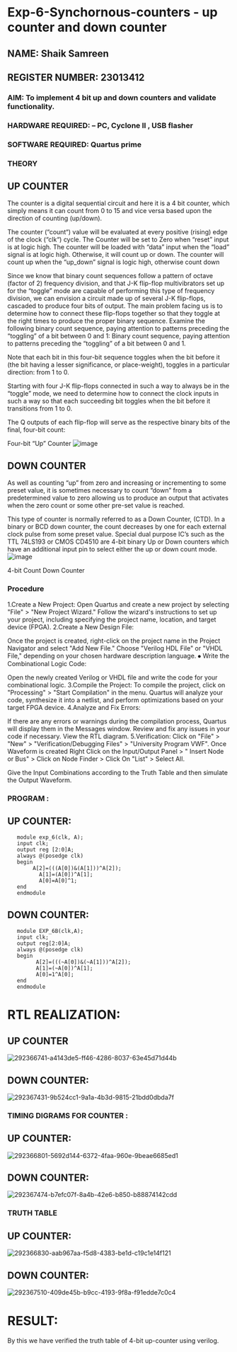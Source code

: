 # Exp-6-Synchornous-counters - up counter and down counter
## NAME: Shaik Samreen
## REGISTER NUMBER: 23013412
### AIM: To implement 4 bit up and down counters and validate  functionality.
### HARDWARE REQUIRED:  – PC, Cyclone II , USB flasher
### SOFTWARE REQUIRED:   Quartus prime
### THEORY 

## UP COUNTER 
The counter is a digital sequential circuit and here it is a 4 bit counter, which simply means it can count from 0 to 15 and vice versa based upon the direction of counting (up/down). 

The counter (“count“) value will be evaluated at every positive (rising) edge of the clock (“clk“) cycle.
The Counter will be set to Zero when “reset” input is at logic high.
The counter will be loaded with “data” input when the “load” signal is at logic high. Otherwise, it will count up or down.
The counter will count up when the “up_down” signal is logic high, otherwise count down

Since we know that binary count sequences follow a pattern of octave (factor of 2) frequency division, and that J-K flip-flop multivibrators set up for the “toggle” mode are capable of performing this type of frequency division, we can envision a circuit made up of several J-K flip-flops, cascaded to produce four bits of output.
The main problem facing us is to determine how to connect these flip-flops together so that they toggle at the right times to produce the proper binary sequence.
Examine the following binary count sequence, paying attention to patterns preceding the “toggling” of a bit between 0 and 1:
Binary count sequence, paying attention to patterns preceding the “toggling” of a bit between 0 and 1.

Note that each bit in this four-bit sequence toggles when the bit before it (the bit having a lesser significance, or place-weight), toggles in a particular direction: from 1 to 0.



 
 

Starting with four J-K flip-flops connected in such a way to always be in the “toggle” mode, we need to determine how to connect the clock inputs in such a way so that each succeeding bit toggles when the bit before it transitions from 1 to 0.

The Q outputs of each flip-flop will serve as the respective binary bits of the final, four-bit count:

 
 

Four-bit “Up” Counter
![image](https://user-images.githubusercontent.com/36288975/169644758-b2f4339d-9532-40c5-af40-8f4f8c942e2c.png)



## DOWN COUNTER 

As well as counting “up” from zero and increasing or incrementing to some preset value, it is sometimes necessary to count “down” from a predetermined value to zero allowing us to produce an output that activates when the zero count or some other pre-set value is reached.

This type of counter is normally referred to as a Down Counter, (CTD). In a binary or BCD down counter, the count decreases by one for each external clock pulse from some preset value. Special dual purpose IC’s such as the TTL 74LS193 or CMOS CD4510 are 4-bit binary Up or Down counters which have an additional input pin to select either the up or down count mode.
![image](https://user-images.githubusercontent.com/36288975/169644844-1a14e123-7228-4ed8-81a9-eb937dff4ac8.png)


4-bit Count Down Counter
### Procedure

1.Create a New Project: Open Quartus and create a new project by selecting "File" > "New Project Wizard." Follow the wizard's instructions to set up your project, including specifying the project name, location, and target device (FPGA). 2.Create a New Design File:

Once the project is created, right-click on the project name in the Project Navigator and select "Add New File." Choose "Verilog HDL File" or "VHDL File," depending on your chosen hardware description language. ⦁ Write the Combinational Logic Code:

Open the newly created Verilog or VHDL file and write the code for your combinational logic. 3.Compile the Project: To compile the project, click on "Processing" > "Start Compilation" in the menu. Quartus will analyze your code, synthesize it into a netlist, and perform optimizations based on your target FPGA device. 4.Analyze and Fix Errors:

If there are any errors or warnings during the compilation process, Quartus will display them in the Messages window. Review and fix any issues in your code if necessary. View the RTL diagram. 5.Verification: Click on "File" > "New" > "Verification/Debugging Files" > "University Program VWF". Once Waveform is created Right Click on the Input/Output Panel > " Insert Node or Bus" > Click on Node Finder > Click On "List" > Select All.

Give the Input Combinations according to the Truth Table and then simulate the Output Waveform.

### PROGRAM :
## UP COUNTER:
```
   module exp_6(clk, A);
   input clk;
   output reg [2:0]A;
   always @(posedge clk)
   begin
      	A[2]=(((A[0])&(A[1]))^A[2]);
	      A[1]=(A[0])^A[1];
	      A[0]=A[0]^1;
   end
   endmodule
```
## DOWN COUNTER:
```
   module EXP_6B(clk,A);
   input clk;
   output reg[2:0]A;
   always @(posedge clk)
   begin
	     A[2]=(((~A[0])&(~A[1]))^A[2]);
	     A[1]=(~A[0])^A[1];
	     A[0]=1^A[0];
   end
   endmodule 
```
# RTL REALIZATION:

## UP COUNTER

![292366741-a4143de5-ff46-4286-8037-63e45d71d44b](https://github.com/samreen-sk/Exp-7-Synchornous-counters-/assets/149347632/3dec4345-cd06-4f87-afe0-900240ff9452)

## DOWN COUNTER:

![292367431-9b524cc1-9a1a-4b3d-9815-21bdd0dbda7f](https://github.com/samreen-sk/Exp-7-Synchornous-counters-/assets/149347632/f2d349d6-7a18-4ab3-8691-3364dde671dc)

### TIMING DIGRAMS FOR COUNTER :
## UP COUNTER:

![292366801-5692d144-6372-4faa-960e-9beae6685ed1](https://github.com/samreen-sk/Exp-7-Synchornous-counters-/assets/149347632/0e092cfb-96fb-41cf-b13f-f9b99db1ce9b)

## DOWN COUNTER:

![292367474-b7efc07f-8a4b-42e6-b850-b88874142cdd](https://github.com/samreen-sk/Exp-7-Synchornous-counters-/assets/149347632/ed778ac2-051c-4e8d-b5fa-640ba7aabb0a)

### TRUTH TABLE 
## UP COUNTER:

![292366830-aab967aa-f5d8-4383-be1d-c19c1e14f121](https://github.com/samreen-sk/Exp-7-Synchornous-counters-/assets/149347632/c9cf6580-8947-4688-9c1d-b979a5039546)


## DOWN COUNTER:
![292367510-409de45b-b9cc-4193-9f8a-f91edde7c0c4](https://github.com/samreen-sk/Exp-7-Synchornous-counters-/assets/149347632/abaf4c6f-36e9-4d13-b1bb-95610da918d8)


# RESULT:
   By this we have verified the truth table of 4-bit up-counter using verilog.
